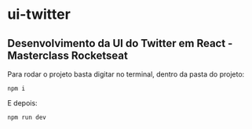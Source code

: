 # ui-twitter
## Desenvolvimento da UI do Twitter em React - Masterclass Rocketseat

Para rodar o projeto basta digitar no terminal, dentro da pasta do projeto:
```
npm i
```
E depois:
```
npm run dev
```
